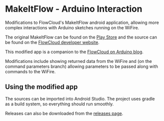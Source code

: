 # MakeItFlow - Arduino Interaction

Modifications to FlowCloud's MakeItFlow android application, allowing more complex interactions with Arduino sketches running on the WiFire.

The original MakeItFlow can be found on the [Play Store](https://play.google.com/store/apps/details?id=com.imgtec.hobbyist) and the source can be found on the [FlowCloud developer website](http://flow.imgtec.com/developers/).

This modified app is a companion to the [FlowCloud on Arduino blog]().

Modifications include showing returned data from the WiFire and (on the command parameters branch) allowing parameters to be passed along with commands to the WiFire.

## Using the modified app

The sources can be imported into Android Studio. The project uses gradle as a build system, so everything should run smoothly. 

Releases can also be downloaded from the [releases page]().

